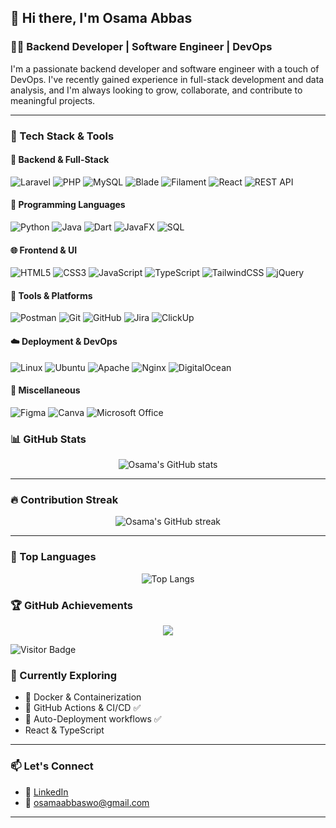 ## 👋 Hi there, I'm Osama Abbas

### 🧑‍💻 Backend Developer | Software Engineer | DevOps

I'm a passionate backend developer and software engineer with a touch of DevOps. I've recently gained experience in full-stack development and data analysis, and I'm always looking to grow, collaborate, and contribute to meaningful projects.

---

### 🧰 Tech Stack & Tools

#### 🚀 Backend & Full-Stack
![Laravel](https://img.shields.io/badge/-Laravel-FF2D20?style=for-the-badge&logo=laravel&logoColor=white)
![PHP](https://img.shields.io/badge/-PHP-777BB4?style=for-the-badge&logo=php&logoColor=white)
![MySQL](https://img.shields.io/badge/-MySQL-4479A1?style=for-the-badge&logo=mysql&logoColor=white)
![Blade](https://img.shields.io/badge/-Blade-E34F26?style=for-the-badge&logo=laravel&logoColor=white)
![Filament](https://img.shields.io/badge/-Filament-EF4444?style=for-the-badge&logo=laravel&logoColor=white)
![React](https://img.shields.io/badge/-React-61DAFB?style=for-the-badge&logo=react&logoColor=black)
![REST API](https://img.shields.io/badge/-REST%20API-25A162?style=for-the-badge&logo=apachespark&logoColor=white)

#### 🧠 Programming Languages
![Python](https://img.shields.io/badge/-Python-3776AB?style=for-the-badge&logo=python&logoColor=white)
![Java](https://img.shields.io/badge/-Java-007396?style=for-the-badge&logo=java&logoColor=white)
![Dart](https://img.shields.io/badge/-Dart-0175C2?style=for-the-badge&logo=dart&logoColor=white)
![JavaFX](https://img.shields.io/badge/-JavaFX-2C2255?style=for-the-badge&logo=java&logoColor=white)
![SQL](https://img.shields.io/badge/-SQL-336791?style=for-the-badge&logo=postgresql&logoColor=white)

#### 🌐 Frontend & UI
![HTML5](https://img.shields.io/badge/-HTML5-E34F26?style=for-the-badge&logo=html5&logoColor=white)
![CSS3](https://img.shields.io/badge/-CSS3-1572B6?style=for-the-badge&logo=css3&logoColor=white)
![JavaScript](https://img.shields.io/badge/-JavaScript-F7DF1E?style=for-the-badge&logo=javascript&logoColor=black)
![TypeScript](https://img.shields.io/badge/-TypeScript-3178C6?style=for-the-badge&logo=typescript&logoColor=white)
![TailwindCSS](https://img.shields.io/badge/-Tailwind-38B2AC?style=for-the-badge&logo=tailwind-css&logoColor=white)
![jQuery](https://img.shields.io/badge/-jQuery-0769AD?style=for-the-badge&logo=jquery&logoColor=white)

#### 🧪 Tools & Platforms
![Postman](https://img.shields.io/badge/-Postman-FF6C37?style=for-the-badge&logo=postman&logoColor=white)
![Git](https://img.shields.io/badge/-Git-F05032?style=for-the-badge&logo=git&logoColor=white)
![GitHub](https://img.shields.io/badge/-GitHub-181717?style=for-the-badge&logo=github&logoColor=white)
![Jira](https://img.shields.io/badge/-Jira-0052CC?style=for-the-badge&logo=jira&logoColor=white)
![ClickUp](https://img.shields.io/badge/-ClickUp-7B68EE?style=for-the-badge&logo=clickup&logoColor=white)

#### ☁️ Deployment & DevOps
![Linux](https://img.shields.io/badge/-Linux-FCC624?style=for-the-badge&logo=linux&logoColor=black)
![Ubuntu](https://img.shields.io/badge/-Ubuntu-E95420?style=for-the-badge&logo=ubuntu&logoColor=white)
![Apache](https://img.shields.io/badge/-Apache-D22128?style=for-the-badge&logo=apache&logoColor=white)
![Nginx](https://img.shields.io/badge/-Nginx-009639?style=for-the-badge&logo=nginx&logoColor=white)
![DigitalOcean](https://img.shields.io/badge/-DigitalOcean-0080FF?style=for-the-badge&logo=digitalocean&logoColor=white)


#### 🧩 Miscellaneous
![Figma](https://img.shields.io/badge/-Figma-F24E1E?style=for-the-badge&logo=figma&logoColor=white)
![Canva](https://img.shields.io/badge/-Canva-00C4CC?style=for-the-badge&logo=canva&logoColor=white)
![Microsoft Office](https://img.shields.io/badge/-Microsoft%20Office-D83B01?style=for-the-badge&logo=microsoft-office&logoColor=white)

### 📊 GitHub Stats

<p align="center">
  <img src="https://github-readme-stats.vercel.app/api?username=Osama-A-Abbas&show_icons=true&theme=tokyonight&hide_title=false&count_private=true&include_all_commits=true" alt="Osama's GitHub stats" />
</p>

---

### 🔥 Contribution Streak

<p align="center">
  <img src="https://streak-stats.demolab.com/?user=Osama-A-Abbas&theme=tokyonight&hide_border=false" alt="Osama's GitHub streak" />
</p>

---
### 🧠 Top Languages
<p align="center">
  <img src="https://github-readme-stats.vercel.app/api/top-langs/?username=Osama-A-Abbas&layout=compact&theme=tokyonight&langs_count=6" alt="Top Langs" />
</p>

### 🏆 GitHub Achievements

<p align="center">
  <img src="https://github-profile-trophy.vercel.app/?username=Osama-A-Abbas&theme=darkhub&no-frame=true&row=1&margin-w=15" />
</p>

![Visitor Badge](https://komarev.com/ghpvc/?username=Osama-A-Abbas&style=flat-square&color=blue)


### 🌱 Currently Exploring
- 🐳 Docker & Containerization
- 🔁 GitHub Actions & CI/CD ✅
- 🚀 Auto-Deployment workflows ✅
- React & TypeScript 

---

### 📫 Let's Connect
- 💼 [LinkedIn](https://www.linkedin.com/in/osama-ali-abbas/)
- 📧 osamaabbaswo@gmail.com

---

<!--
**Osama-A-Abbas/Osama-A-Abbas** is a ✨ special ✨ repository because its `README.md` (this file) appears on your GitHub profile.

![Docker](https://img.shields.io/badge/-Docker-2496ED?style=for-the-badge&logo=docker&logoColor=white)
![GitHub Actions](https://img.shields.io/badge/-GitHub%20Actions-2088FF?style=for-the-badge&logo=github-actions&logoColor=white)
![Power BI](https://img.shields.io/badge/-Power%20BI-F2C811?style=for-the-badge&logo=powerbi&logoColor=black)

-->
